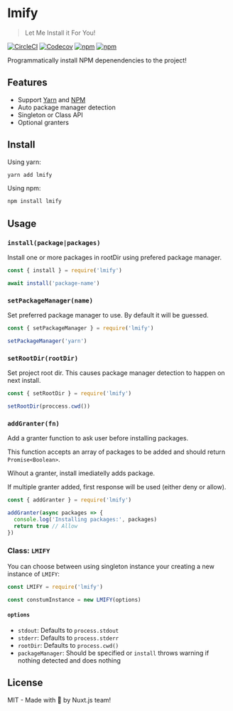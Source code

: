 # lmify

> Let Me Install it For You!

[![CircleCI](https://img.shields.io/circleci/project/github/nuxt/lmify.svg?style=flat-square)](https://circleci.com/gh/nuxt/lmify)
[![Codecov](https://img.shields.io/codecov/c/github/nuxt/lmify.svg?style=flat-square)](https://codecov.io/gh/nuxt/lmify)
[![npm](https://img.shields.io/npm/v/lmify.svg?style=flat-square)](https://www.npmjs.com/package/lmify)
[![npm](https://img.shields.io/npm/dt/lmify.svg?style=flat-square)](https://www.npmjs.com/package/lmify)

Programmatically install NPM depenendencies to the project!

## Features

- Support [Yarn](https://yarnpkg.com) and [NPM](https://docs.npmjs.com/cli/npm)
- Auto package manager detection
- Singleton  or Class API
- Optional granters

## Install

Using yarn:

```bash
yarn add lmify
```

Using npm:

```bash
npm install lmify
```

## Usage

### `install(package|packages)`

Install one or more packages in rootDir using prefered package manager.

```js
const { install } = require('lmify')

await install('package-name')
```

### `setPackageManager(name)`

Set preferred package manager to use. By default it will be guessed.

```js
const { setPackageManager } = require('lmify')

setPackageManager('yarn')
```

### `setRootDir(rootDir)`

Set project root dir. This causes package manager detection to happen on next install.

```js
const { setRootDir } = require('lmify')

setRootDir(proccess.cwd())
```

### `addGranter(fn)`

Add a granter function to ask user before installing packages.

This function accepts an array of packages to be added and should return `Promise<Boolean>`.

Wihout a granter, install imediatelly adds package.

If multiple granter added, first response will be used (either deny or allow).

```js
const { addGranter } = require('lmify')

addGranter(async packages => {
  console.log('Installing packages:', packages)
  return true // Allow
})
```

### Class: `LMIFY`

You can choose between using singleton instance your creating a new instance of `LMIFY`:


```js
const LMIFY = require('lmify')

const constumInstance = new LMIFY(options)
```

#### `options`

- `stdout`: Defaults to `process.stdout`
- `stderr`: Defaults to `process.stderr`
- `rootDir`: Defaults to `process.cwd()`
- `packageManager`: Should be specified or `install` throws warning if nothing detected and does nothing

## License

MIT - Made with 💖 by Nuxt.js team!
